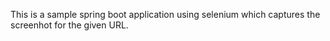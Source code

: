 This is a sample spring boot application using selenium which captures the screenhot for the given URL.
